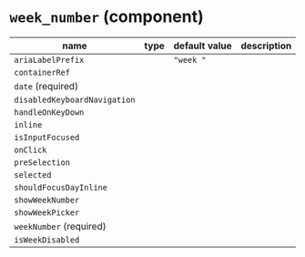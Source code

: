 # `week_number` (component)

| name                         | type | default value | description |
| ---------------------------- | ---- | ------------- | ----------- |
| `ariaLabelPrefix`            |      | `"week "`     |             |
| `containerRef`               |      |               |             |
| `date` (required)            |      |               |             |
| `disabledKeyboardNavigation` |      |               |             |
| `handleOnKeyDown`            |      |               |             |
| `inline`                     |      |               |             |
| `isInputFocused`             |      |               |             |
| `onClick`                    |      |               |             |
| `preSelection`               |      |               |             |
| `selected`                   |      |               |             |
| `shouldFocusDayInline`       |      |               |             |
| `showWeekNumber`             |      |               |             |
| `showWeekPicker`             |      |               |             |
| `weekNumber` (required)      |      |               |             |
| `isWeekDisabled`             |      |               |             |
